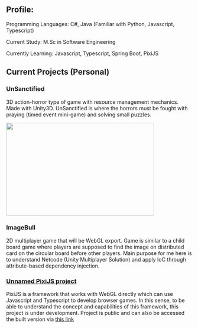 ## Profile:

Programming Languages: C#, Java (Familiar with Python, Javascript, Typescript)

Current Study: M.Sc in Software Engineering

Currently Learning: Javascript, Typescript, Spring Boot, PixiJS

## Current Projects (Personal)

### UnSanctified 
3D action-horror type of game with resource management mechanics. Made with Unity3D. UnSanctified is where the horrors must be fought with praying (timed event mini-game) and solving small puzzles.

<img src="https://github.com/Oguzoz1/Oguzoz1/assets/96492946/dbd1d841-9a0c-4340-a1b5-b5fff54dc0ec" width="400" height="250">

### ImageBull
2D multiplayer game that will be WebGL export. Game is similar to a child board game where players are supposed to find the image on distributed card on the circular board before other players. Main purpose for me here is to understand Netcode (Unity Multiplayer Solution) and apply IoC through attribute-based dependency injection.

### [Unnamed PixiJS project](https://github.com/Oguzoz1/pixijs-test-game)
PixiJS is a framework that works with WebGL directly which can use Javascript and Typescript to develop browser games. In this sense, to be able to understand the concept and capabilities of this framework, this project is under development. Project is public and can also be accessed the built version via [this link](https://aeriastudio.netlify.app/)
<!--
**Oguzoz1/Oguzoz1** is a ✨ _special_ ✨ repository because its `README.md` (this file) appears on your GitHub profile.

Here are some ideas to get you started:

- 🔭 I’m currently working on ...
- 🌱 I’m currently learning ...
- 👯 I’m looking to collaborate on ...
- 🤔 I’m looking for help with ...
- 💬 Ask me about ...
- 📫 How to reach me: ...
- 😄 Pronouns: ...
- ⚡ Fun fact: ...
-->



